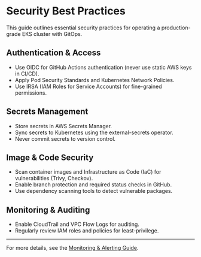 # Security Best Practices

This guide outlines essential security practices for operating a production-grade EKS cluster with GitOps.

## Authentication & Access
- Use OIDC for GitHub Actions authentication (never use static AWS keys in CI/CD).
- Apply Pod Security Standards and Kubernetes Network Policies.
- Use IRSA (IAM Roles for Service Accounts) for fine-grained permissions.

## Secrets Management
- Store secrets in AWS Secrets Manager.
- Sync secrets to Kubernetes using the external-secrets operator.
- Never commit secrets to version control.

## Image & Code Security
- Scan container images and Infrastructure as Code (IaC) for vulnerabilities (Trivy, Checkov).
- Enable branch protection and required status checks in GitHub.
- Use dependency scanning tools to detect vulnerable packages.

## Monitoring & Auditing
- Enable CloudTrail and VPC Flow Logs for auditing.
- Regularly review IAM roles and policies for least-privilege.

---

For more details, see the [Monitoring & Alerting Guide](monitoring-alerting.md).
